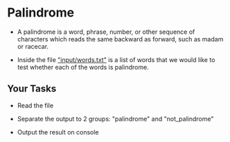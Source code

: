# Palindrome
- A palindrome is a word, phrase, number, or other sequence of characters which reads the same backward as forward, such as madam or racecar.

- Inside the file ["input/words.txt"](input/words.txt) is a list of words that we would like to test whether each of the words is palindrome.

## Your Tasks
- Read the file

- Separate the output to 2 groups: "palindrome" and "not_palindrome"

- Output the result on console
